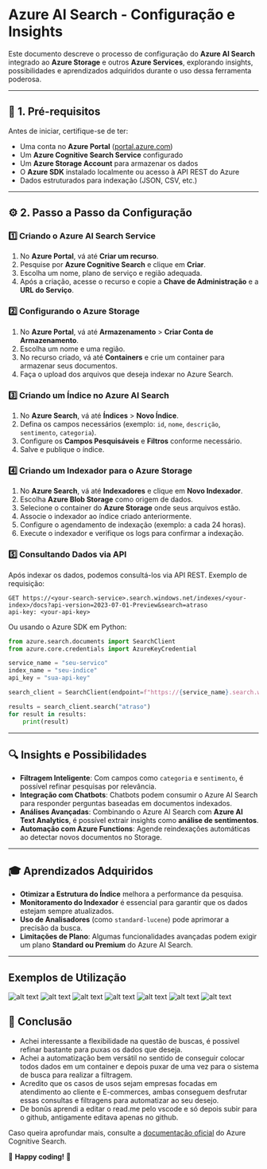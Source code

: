 # Azure AI Search - Configuração e Insights

Este documento descreve o processo de configuração do **Azure AI Search** integrado ao **Azure Storage** e outros **Azure Services**, explorando insights, possibilidades e aprendizados adquiridos durante o uso dessa ferramenta poderosa.

---

## 📌 1. Pré-requisitos
Antes de iniciar, certifique-se de ter:
- Uma conta no **Azure Portal** ([portal.azure.com](https://portal.azure.com))
- Um **Azure Cognitive Search Service** configurado
- Um **Azure Storage Account** para armazenar os dados
- O **Azure SDK** instalado localmente ou acesso à API REST do Azure
- Dados estruturados para indexação (JSON, CSV, etc.)

---

## ⚙️ 2. Passo a Passo da Configuração

### **1️⃣ Criando o Azure AI Search Service**
1. No **Azure Portal**, vá até **Criar um recurso**.
2. Pesquise por **Azure Cognitive Search** e clique em **Criar**.
3. Escolha um nome, plano de serviço e região adequada.
4. Após a criação, acesse o recurso e copie a **Chave de Administração** e a **URL do Serviço**.

### **2️⃣ Configurando o Azure Storage**
1. No **Azure Portal**, vá até **Armazenamento** > **Criar Conta de Armazenamento**.
2. Escolha um nome e uma região.
3. No recurso criado, vá até **Containers** e crie um container para armazenar seus documentos.
4. Faça o upload dos arquivos que deseja indexar no Azure Search.

### **3️⃣ Criando um Índice no Azure AI Search**
1. No **Azure Search**, vá até **Índices** > **Novo Índice**.
2. Defina os campos necessários (exemplo: `id`, `nome`, `descrição`, `sentimento`, `categoria`).
3. Configure os **Campos Pesquisáveis** e **Filtros** conforme necessário.
4. Salve e publique o índice.

### **4️⃣ Criando um Indexador para o Azure Storage**
1. No **Azure Search**, vá até **Indexadores** e clique em **Novo Indexador**.
2. Escolha **Azure Blob Storage** como origem de dados.
3. Selecione o container do **Azure Storage** onde seus arquivos estão.
4. Associe o indexador ao índice criado anteriormente.
5. Configure o agendamento de indexação (exemplo: a cada 24 horas).
6. Execute o indexador e verifique os logs para confirmar a indexação.

### **5️⃣ Consultando Dados via API**
Após indexar os dados, podemos consultá-los via API REST. Exemplo de requisição:

```http
GET https://<your-search-service>.search.windows.net/indexes/<your-index>/docs?api-version=2023-07-01-Preview&search=atraso
api-key: <your-api-key>
```

Ou usando o Azure SDK em Python:

```python
from azure.search.documents import SearchClient
from azure.core.credentials import AzureKeyCredential

service_name = "seu-servico"
index_name = "seu-indice"
api_key = "sua-api-key"

search_client = SearchClient(endpoint=f"https://{service_name}.search.windows.net/", index_name=index_name, credential=AzureKeyCredential(api_key))

results = search_client.search("atraso")
for result in results:
    print(result)
```

---

## 🔍 Insights e Possibilidades
- **Filtragem Inteligente**: Com campos como `categoria` e `sentimento`, é possível refinar pesquisas por relevância.
- **Integração com Chatbots**: Chatbots podem consumir o Azure AI Search para responder perguntas baseadas em documentos indexados.
- **Análises Avançadas**: Combinando o Azure AI Search com **Azure AI Text Analytics**, é possível extrair insights como **análise de sentimentos**.
- **Automação com Azure Functions**: Agende reindexações automáticas ao detectar novos documentos no Storage.

---

## 🎓 Aprendizados Adquiridos
- **Otimizar a Estrutura do Índice** melhora a performance da pesquisa.
- **Monitoramento do Indexador** é essencial para garantir que os dados estejam sempre atualizados.
- **Uso de Analisadores** (como `standard-lucene`) pode aprimorar a precisão da busca.
- **Limitações de Plano**: Algumas funcionalidades avançadas podem exigir um plano **Standard ou Premium** do Azure AI Search.

---
## Exemplos de Utilização
![alt text](Services.png)
![alt text](Seattle.png)
![alt text](<LOs angeles.png>)
![alt text](Friendly.png)
![alt text](crowded.png)
![alt text](Chicago.png)
![alt text](Armazenamento.png)



## 🚀 Conclusão
- Achei interessante a flexibilidade na questão de buscas, é possivel refinar bastante para puxas os dados que deseja.
- Achei a automatização bem versátil no sentido de conseguir colocar todos dados em um container e depois puxar de uma vez para o sistema de busca para realizar a filtragem.
- Acredito que os casos de usos sejam empresas focadas em atendimento ao cliente e E-commerces, ambas conseguem desfrutar essas consultas e filtragens para automatizar ao seu desejo.
- De bonûs aprendi a editar o read.me pelo vscode e só depois subir para o github, antigamente editava apenas no github.

Caso queira aprofundar mais, consulte a [documentação oficial](https://learn.microsoft.com/en-us/azure/search/) do Azure Cognitive Search.

🔗 **Happy coding!** 🚀
